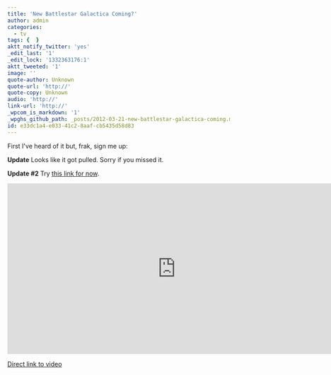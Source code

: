 ```yaml
---
title: 'New Battlestar Galactica Coming?'
author: admin
categories:
  - tv
tags: {  }
aktt_notify_twitter: 'yes'
_edit_last: '1'
_edit_lock: '1332363176:1'
aktt_tweeted: '1'
image: ''
quote-author: Unknown
quote-url: 'http://'
quote-copy: Unknown
audio: 'http://'
link-url: 'http://'
_wpcom_is_markdown: '1'
_wpghs_github_path: _posts/2012-03-21-new-battlestar-galactica-coming.md
id: e33dc1a4-e033-41c2-8aaf-cb5435d58d83
---
```

<p>First I've heard of it but, frak, sign me up:</p>
<p><strong>Update</strong> Looks like it got pulled. Sorry if you missed it.</p>
<p><strong>Update #2</strong> Try <a href="http://indavideo.hu/video/zb39ky44bsg75">this link for now</a>.</p>
<p><iframe width="759" height="386" src="http://www.youtube.com/embed/A0ixAkA5bng" frameborder="0" allowfullscreen></iframe></p>
<p><a href="http://youtu.be/A0ixAkA5bng">Direct link to video</a></p>
